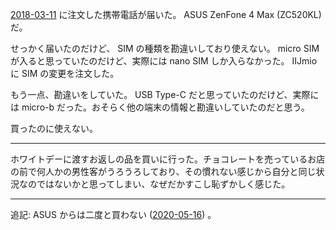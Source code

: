 [2018-03-11][] に注文した携帯電話が届いた。 ASUS ZenFone 4 Max (ZC520KL) だ。

せっかく届いたのだけど、 SIM の種類を勘違いしており使えない。 micro SIM が入ると思っていたのだけど、実際には nano SIM しか入らなかった。 IIJmio に SIM の変更を注文した。

もう一点、勘違いをしていた。 USB Type-C だと思っていたのだけど、実際には micro-b だった。おそらく他の端末の情報と勘違いしていたのだと思う。

買ったのに使えない。

-----

ホワイトデーに渡すお返しの品を買いに行った。チョコレートを売っているお店の前で何人かの男性客がうろうろしており、その慣れない感じから自分と同じ状況なのではないかと思ってしまい、なぜだかすこし恥ずかしく感じた。

[2018-03-11]: https://blog.bouzuya.net/2018/03/11/

---

追記: ASUS からは二度と買わない ([2020-05-16][]) 。

[2020-05-16]: https://blog.bouzuya.net/2020/05/16/
